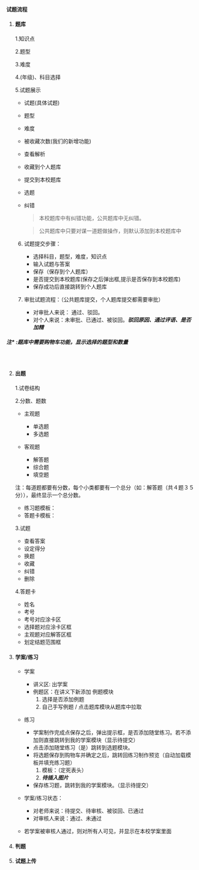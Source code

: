#### 试题流程

1. #### 题库
   1.知识点

   2.题型

   3.难度

   4.(年级)、科目选择

   5.试题展示

     + 试题(具体试题)
     + 题型
     + 难度
     + 被收藏次数(我们的新增功能)
     + 查看解析
     + 收藏到个人题库
     + 提交到本校题库
     + 选题
     + 纠错
         > 本校题库中有纠错功能，公共题库中无纠错。
         
         > 公共题库中只要对谋一道题做操作，则默认添加到本校题库中
     

   6. 试题提交步骤：
        + 选择科目，题型，难度，知识点
        + 输入试题与答案
        + 保存（保存到个人题库）
        + 是否提交到本校题库(保存之后弹出框,提示是否保存到本校题库)
        + 保存成功后直接跳转到个人题库


   7. 审批试题流程：（公共题库提交，个人题库提交都需要审批）
        + 对审批人来说： 通过、驳回。
        + 对个人来说：未审批、已通过、被驳回。***驳回原因、通过评语、是否加精***
        

##### ***注**** :题库中需要购物车功能，显示选择的题型和数量　

　




2. #### 出题
   1.试卷结构

   2.分数、题数
      + 主观题
          + 单选题
          + 多选题

     + 客观题
         + 解答题
        + 综合题
        + 填空题

   注：每道题都要有分数，每个小类都要有一个总分（如：解答题（共４题３５分）），最终显示一个总分数。

     + 练习题模板：
     + 答题卡模板：
   
   3.试题
    + 查看答案
    + 设定得分
    + 换题
    + 收藏
    + 纠错
    + 删除

   4.答题卡
    + 姓名
    + 考号
    + 考号对应涂卡区
    + 选择题对应涂卡区框
    + 主观题对应解答区框
    + 划定结题范围框 

3. #### 学案/练习
    + 学案 
        + 讲义区: 出学案 
        + 例题区：在讲义下新添加 例题模块
            1. 选择是否添加例题
            2. 自己手写例题 / 点击题库模块从题库中拉取
        
    + 练习
        + 学案制作完成点保存之后，弹出提示框，是否添加随堂练习。若不添加则直接跳转到我的学案模块（显示待提交）
        + 点击添加随堂练习（是）跳转到选题模块。
        + 将选题保存到购物车并确定之后，跳转回练习制作预览（自动加载模板并填充练习题）
            1. 模板：（定死表头）
            2. ***待插入图片***
        + 保存练习题，跳转到我的学案模块。（显示待提交）
    + 学案/练习状态：
        + 对老师来说：待提交、待审核、被驳回、已通过
        + 对审核人来说：通过、未通过
    + 若学案被审核人通过，则对所有人可见，并显示在本校学案里面
3. #### 判题

4. ####  试题上传
